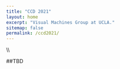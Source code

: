 ```yaml
---
title: "CCD 2021"
layout: home
excerpt: "Visual Machines Group at UCLA."
sitemap: false
permalink: /ccd2021/
---
```

\\\

##TBD
